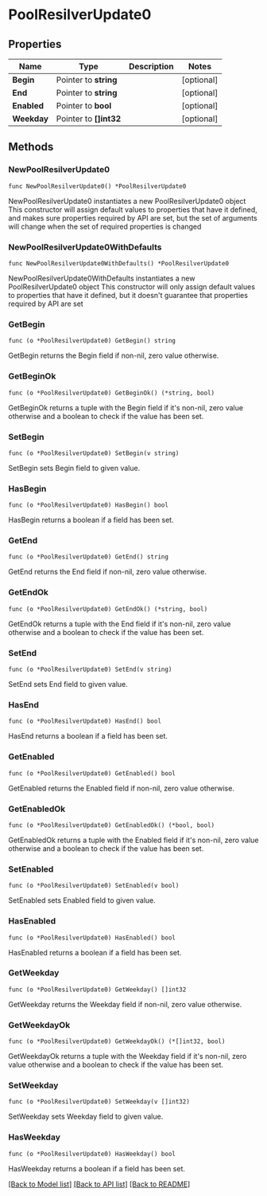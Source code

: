 # PoolResilverUpdate0

## Properties

Name | Type | Description | Notes
------------ | ------------- | ------------- | -------------
**Begin** | Pointer to **string** |  | [optional] 
**End** | Pointer to **string** |  | [optional] 
**Enabled** | Pointer to **bool** |  | [optional] 
**Weekday** | Pointer to **[]int32** |  | [optional] 

## Methods

### NewPoolResilverUpdate0

`func NewPoolResilverUpdate0() *PoolResilverUpdate0`

NewPoolResilverUpdate0 instantiates a new PoolResilverUpdate0 object
This constructor will assign default values to properties that have it defined,
and makes sure properties required by API are set, but the set of arguments
will change when the set of required properties is changed

### NewPoolResilverUpdate0WithDefaults

`func NewPoolResilverUpdate0WithDefaults() *PoolResilverUpdate0`

NewPoolResilverUpdate0WithDefaults instantiates a new PoolResilverUpdate0 object
This constructor will only assign default values to properties that have it defined,
but it doesn't guarantee that properties required by API are set

### GetBegin

`func (o *PoolResilverUpdate0) GetBegin() string`

GetBegin returns the Begin field if non-nil, zero value otherwise.

### GetBeginOk

`func (o *PoolResilverUpdate0) GetBeginOk() (*string, bool)`

GetBeginOk returns a tuple with the Begin field if it's non-nil, zero value otherwise
and a boolean to check if the value has been set.

### SetBegin

`func (o *PoolResilverUpdate0) SetBegin(v string)`

SetBegin sets Begin field to given value.

### HasBegin

`func (o *PoolResilverUpdate0) HasBegin() bool`

HasBegin returns a boolean if a field has been set.

### GetEnd

`func (o *PoolResilverUpdate0) GetEnd() string`

GetEnd returns the End field if non-nil, zero value otherwise.

### GetEndOk

`func (o *PoolResilverUpdate0) GetEndOk() (*string, bool)`

GetEndOk returns a tuple with the End field if it's non-nil, zero value otherwise
and a boolean to check if the value has been set.

### SetEnd

`func (o *PoolResilverUpdate0) SetEnd(v string)`

SetEnd sets End field to given value.

### HasEnd

`func (o *PoolResilverUpdate0) HasEnd() bool`

HasEnd returns a boolean if a field has been set.

### GetEnabled

`func (o *PoolResilverUpdate0) GetEnabled() bool`

GetEnabled returns the Enabled field if non-nil, zero value otherwise.

### GetEnabledOk

`func (o *PoolResilverUpdate0) GetEnabledOk() (*bool, bool)`

GetEnabledOk returns a tuple with the Enabled field if it's non-nil, zero value otherwise
and a boolean to check if the value has been set.

### SetEnabled

`func (o *PoolResilverUpdate0) SetEnabled(v bool)`

SetEnabled sets Enabled field to given value.

### HasEnabled

`func (o *PoolResilverUpdate0) HasEnabled() bool`

HasEnabled returns a boolean if a field has been set.

### GetWeekday

`func (o *PoolResilverUpdate0) GetWeekday() []int32`

GetWeekday returns the Weekday field if non-nil, zero value otherwise.

### GetWeekdayOk

`func (o *PoolResilverUpdate0) GetWeekdayOk() (*[]int32, bool)`

GetWeekdayOk returns a tuple with the Weekday field if it's non-nil, zero value otherwise
and a boolean to check if the value has been set.

### SetWeekday

`func (o *PoolResilverUpdate0) SetWeekday(v []int32)`

SetWeekday sets Weekday field to given value.

### HasWeekday

`func (o *PoolResilverUpdate0) HasWeekday() bool`

HasWeekday returns a boolean if a field has been set.


[[Back to Model list]](../README.md#documentation-for-models) [[Back to API list]](../README.md#documentation-for-api-endpoints) [[Back to README]](../README.md)


